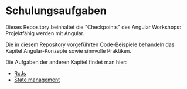 # Schulungsaufgaben

Dieses Repository beinhaltet die "Checkpoints" des Angular Workshops: Projektfähig werden mit Angular.

Die in diesem Repository vorgeführten Code-Beispiele behandeln das Kapitel Angular-Konzepte sowie sinnvolle Praktiken.

Die Aufgaben der anderen Kapitel findet man hier:

* [RxJs](https://github.com/mt-gmbh/angular-workshop-rxjs)
* [State management](https://github.com/mt-gmbh/angular-workshop-state-management)
